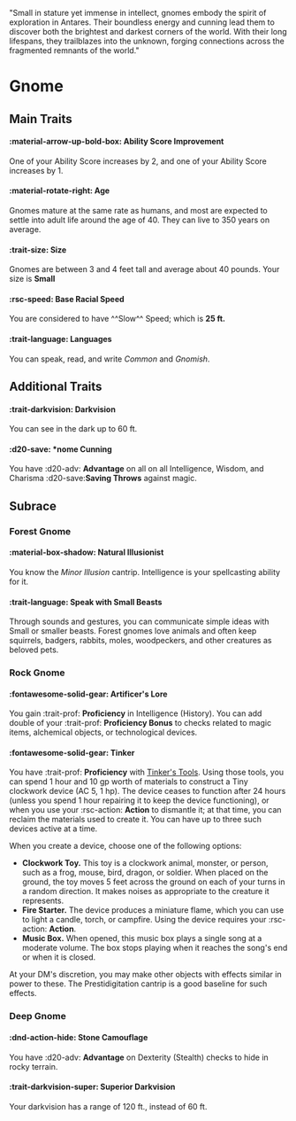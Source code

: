 <p style="text-align: center;">

"Small in stature yet immense in intellect, gnomes embody the spirit of exploration in Antares. Their boundless energy and cunning lead them to discover both the brightest and darkest corners of the world. With their long lifespans, they trailblazes into the unknown, forging connections across the fragmented remnants of the world."

</p>

# Gnome

## Main Traits

#### :material-arrow-up-bold-box: Ability Score Improvement

One of your Ability Score increases by 2, and one of your Ability Score increases by 1.

#### :material-rotate-right: Age

Gnomes mature at the same rate as humans, and most are expected to settle into adult life around the age of 40. They can live to 350 years on average.

#### :trait-size: Size

Gnomes are between 3 and 4 feet tall and average about 40 pounds. Your size is **Small**

#### :rsc-speed: Base Racial Speed

You are considered to have ^^Slow^^ Speed; which is **25 ft.**

#### :trait-language: Languages

You can speak, read, and write *Common* and *Gnomish*.

## Additional Traits

#### :trait-darkvision: Darkvision

You can see in the dark up to 60 ft.

#### :d20-save: *nome Cunning 

You have :d20-adv: **Advantage** on all on all Intelligence, Wisdom, and Charisma :d20-save:**Saving Throws** against magic.

## Subrace

### Forest Gnome

#### :material-box-shadow: Natural Illusionist

You know the *Minor Illusion* cantrip. Intelligence is your spellcasting ability for it.

#### :trait-language: Speak with Small Beasts

Through sounds and gestures, you can communicate simple ideas with Small or smaller beasts. Forest gnomes love animals and often keep squirrels, badgers, rabbits, moles, woodpeckers, and other creatures as beloved pets.

### Rock Gnome

#### :fontawesome-solid-gear: Artificer's Lore  

You gain :trait-prof: **Proficiency** in Intelligence (History). You can add double of your :trait-prof: **Proficiency Bonus** to checks related to magic items, alchemical objects, or technological devices.

#### :fontawesome-solid-gear: Tinker

You have :trait-prof: **Proficiency** with [Tinker's Tools](../../equipment/tools/artisan-tools.md#tinkers-tools). Using those tools, you can spend 1 hour and 10 gp worth of materials to construct a Tiny clockwork device (AC 5, 1 hp). The device ceases to function after 24 hours (unless you spend 1 hour repairing it to keep the device functioning), or when you use your :rsc-action: **Action** to dismantle it; at that time, you can reclaim the materials used to create it. You can have up to three such devices active at a time.

When you create a device, choose one of the following options:

- **Clockwork Toy.** This toy is a clockwork animal, monster, or person, such as a frog, mouse, bird, dragon, or soldier. When placed on the ground, the toy moves 5 feet across the ground on each of your turns in a random direction. It makes noises as appropriate to the creature it represents.
- **Fire Starter.** The device produces a miniature flame, which you can use to light a candle, torch, or campfire. Using the device requires your :rsc-action: **Action**.
- **Music Box.** When opened, this music box plays a single song at a moderate volume. The box stops playing when it reaches the song's end or when it is closed.

At your DM's discretion, you may make other objects with effects similar in power to these. The Prestidigitation cantrip is a good baseline for such effects.

### Deep Gnome

#### :dnd-action-hide: Stone Camouflage

You have :d20-adv: **Advantage** on Dexterity (Stealth) checks to hide in rocky terrain.

#### :trait-darkvision-super: Superior Darkvision 

Your darkvision has a range of 120 ft., instead of 60 ft.